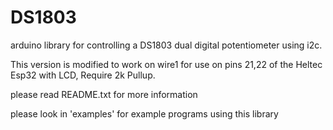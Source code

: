# DS1803
arduino library for controlling a DS1803 dual digital potentiometer using i2c.

This version is modified to work on wire1 for use on pins 21,22 of the Heltec Esp32 with LCD, Require 2k Pullup.

please read README.txt for more information

please look in 'examples' for example programs using this library

